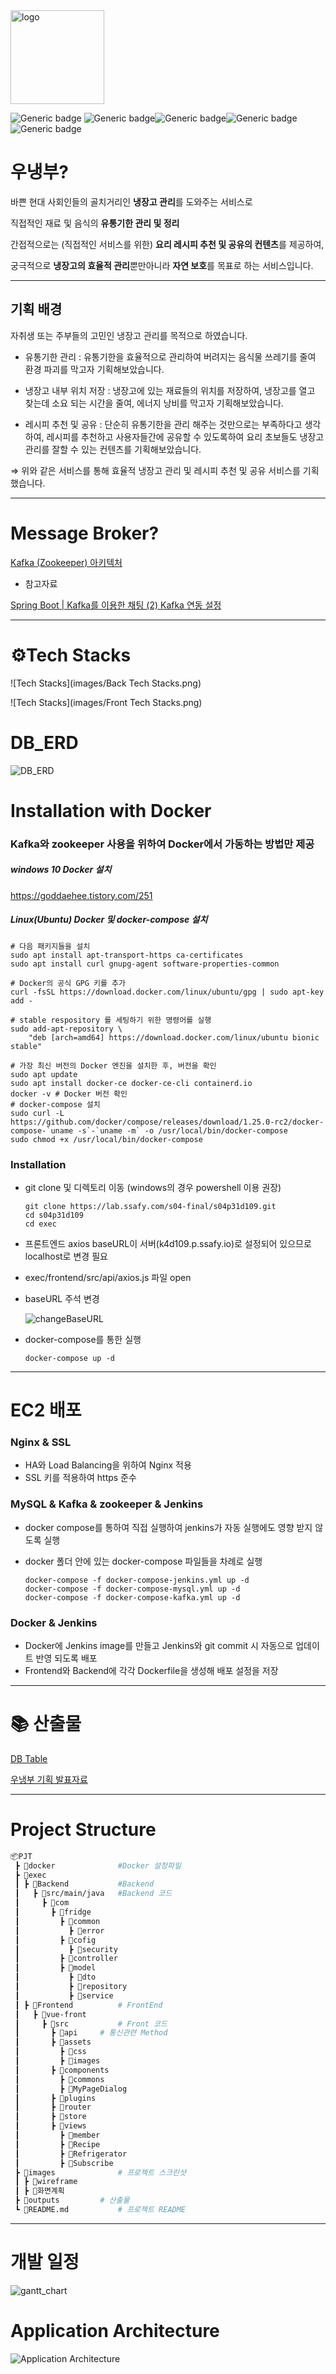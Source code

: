 <img src="images/logo.png" alt="logo" style="width: 150px; height:150px; " />



![Generic badge](https://img.shields.io/badge/Vue.js-2.6.1-orange.svg) ![Generic badge](https://img.shields.io/badge/Axios-0.21.1-blue.svg)![Generic badge](https://img.shields.io/badge/SpringBoot-2.4.5-green.svg)![Generic badge](https://img.shields.io/badge/Mysql-8.0.17-yellowgreen.svg) ![Generic badge](https://img.shields.io/badge/Nginx-lightgrey.svg)

# 우냉부?

바쁜 현대 사회인들의 골치거리인 **냉장고 관리**를 도와주는 서비스로

직접적인 재료 및 음식의 **유통기한 관리 및 정리**

간접적으로는 (직접적인 서비스를 위한) **요리 레시피 추천 및 공유의 컨텐츠**를 제공하여,

궁극적으로 **냉장고의 효율적 관리**뿐만아니라 **자연 보호**를 목표로 하는 서비스입니다.

------



## 기획 배경

자취생 또는 주부들의 고민인 냉장고 관리를 목적으로 하였습니다.

- 유통기한 관리 : 유통기한을 효율적으로 관리하여 버려지는 음식물 쓰레기를 줄여 환경 파괴를 막고자 기획해보았습니다.

- 냉장고 내부 위치 저장 : 냉장고에 있는 재료들의 위치를 저장하여, 냉장고를 열고 찾는데 소요 되는 시간을 줄여, 에너지 낭비를 막고자 기획해보았습니다.

- 레시피 추천 및 공유 : 단순히 유통기한을 관리 해주는 것만으로는 부족하다고 생각하여, 레시피를 추천하고 사용자들간에 공유할 수 있도록하여 요리 초보들도 냉장고 관리를 잘할 수 있는 컨텐츠를 기획해보았습니다.

  

⇒ 위와 같은 서비스를 통해 효율적 냉장고 관리 및 레시피 추천 및 공유 서비스를 기획했습니다.

------



# Message Broker?

[Kafka (Zookeeper) 아키텍처](https://www.notion.so/Kafka-Zookeeper-746da634cc314fb7a0f4100518454b99)

- 참고자료

[Spring Boot | Kafka를 이용한 채팅 (2) Kafka 연동 설정](https://gaemi606.tistory.com/entry/Spring-Boot-Kafka를-이용한-채팅-2-Kafka-연동-설정?category=745027)

------



# ⚙️Tech Stacks

![Tech Stacks](images/Back Tech Stacks.png)

![Tech Stacks](images/Front Tech Stacks.png)

# DB_ERD

![DB_ERD](images/DB_ERD.png)



# Installation with Docker

### Kafka와 zookeeper 사용을 위하여 Docker에서 가동하는 방법만 제공

##### windows 10 Docker 설치

https://goddaehee.tistory.com/251

##### Linux(Ubuntu) Docker 및 docker-compose 설치

```shell
# 다음 패키지들을 설치
sudo apt install apt-transport-https ca-certificates
sudo apt install curl gnupg-agent software-properties-common

# Docker의 공식 GPG 키를 추가
curl -fsSL https://download.docker.com/linux/ubuntu/gpg | sudo apt-key add -

# stable respository 를 세팅하기 위한 명령어를 실행
sudo add-apt-repository \
	"deb [arch=amd64] https://download.docker.com/linux/ubuntu bionic stable"

# 가장 최신 버전의 Docker 엔진을 설치한 후, 버전을 확인
sudo apt update
sudo apt install docker-ce docker-ce-cli containerd.io
docker -v # Docker 버전 확인
# docker-compose 설치
sudo curl -L https://github.com/docker/compose/releases/download/1.25.0-rc2/docker-compose-`uname -s`-`uname -m` -o /usr/local/bin/docker-compose
sudo chmod +x /usr/local/bin/docker-compose
```

### Installation

- git clone 및 디렉토리 이동 (windows의 경우 powershell 이용 권장)

  ```shell
  git clone https://lab.ssafy.com/s04-final/s04p31d109.git
  cd s04p31d109
  cd exec
  ```

- 프론트엔드 axios baseURL이 서버(k4d109.p.ssafy.io)로 설정되어 있으므로 localhost로 변경 필요

- exec/frontend/src/api/axios.js 파일 open

- baseURL 주석 변경

  ![changeBaseURL](images/Installation/frontend_baseURL.png)

- docker-compose를 통한 실행

  ```shell
  docker-compose up -d
  ```

---



# EC2 배포

### Nginx & SSL

- HA와 Load Balancing을 위하여 Nginx 적용
- SSL 키를 적용하여 https 준수

### MySQL & Kafka & zookeeper & Jenkins

- docker compose를 통하여 직접 실행하여 jenkins가 자동 실행에도 영향 받지 않도록 실행

- docker 폴더 안에 있는 docker-compose 파일들을 차례로 실행

  ```shell
  docker-compose -f docker-compose-jenkins.yml up -d
  docker-compose -f docker-compose-mysql.yml up -d
  docker-compose -f docker-compose-kafka.yml up -d
  ```

### Docker & Jenkins

- Docker에 Jenkins image를 만들고 Jenkins와 git commit 시 자동으로 업데이트 반영 되도록 배포
- Frontend와 Backend에 각각 Dockerfile을 생성해 배포 설정을 저장

------



# 📚 산출물

[DB Table](https://www.notion.so/DB-Table-d047852191e0455a99c5132aef03e035)

[우냉부 기획 발표자료](https://www.notion.so/00acc056ae1f403a9c366dce9153b22d)

------



# Project Structure

```bash
📦PJT
 ┣ 📂docker				#Docker 설정파일
 ┣ 📂exec
 ┃ ┣ 📂Backend			#Backend
 ┃ 	 ┣ 📂src/main/java	#Backend 코드
 ┃     ┣ 📂com
 ┃       ┣ 📂fridge
 ┃         ┣ 📂common
 ┃           ┣ 📂error
 ┃         ┣ 📂cofig
 ┃           ┣ 📂security
 ┃         ┣ 📂controller
 ┃         ┣ 📂model
 ┃           ┣ 📂dto
 ┃           ┣ 📂repository
 ┃           ┣ 📂service
 ┃ ┣ 📂Frontend			# FrontEnd
 ┃   ┣ 📂vue-front 
 ┃ 	   ┣ 📂src			# Front 코드
 ┃ 	     ┣ 📂api		# 통신관련 Method
 ┃ 	     ┣ 📂assets	
 ┃ 	       ┣ 📂css
 ┃ 	       ┣ 📂images
 ┃ 	     ┣ 📂components
 ┃ 	       ┣ 📂commons
 ┃ 	       ┣ 📂MyPageDialog
 ┃ 	     ┣ 📂plugins
 ┃ 	     ┣ 📂router
 ┃ 	     ┣ 📂store
 ┃ 	     ┣ 📂views
 ┃ 	       ┣ 📂member
 ┃ 	       ┣ 📂Recipe
 ┃ 	       ┣ 📂Refrigerator
 ┃ 	       ┣ 📂Subscribe
 ┣ 📂images				# 프로젝트 스크린샷
 ┃ ┣ 📂wireframe
 ┃ ┣ 📂화면계획
 ┣ 📂outputs			# 산출물
 ┗ 📜README.md			# 프로젝트 README
```

------





# 개발 일정

![gantt_chart](images/gantt_chart.png)



# Application Architecture

![Application Architecture](images/application_architecture.jpg)



